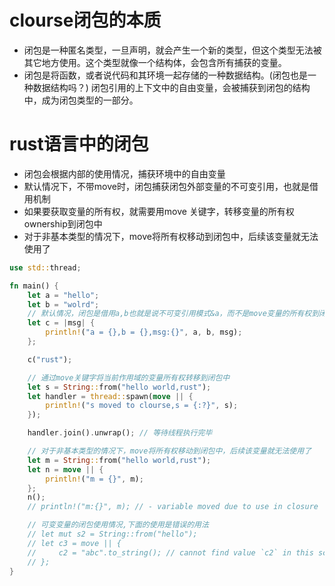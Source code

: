 # clourse闭包的本质
- 闭包是一种匿名类型，一旦声明，就会产生一个新的类型，但这个类型无法被其它地方使用。这个类型就像一个结构体，会包含所有捕获的变量。
- 闭包是将函数，或者说代码和其环境一起存储的一种数据结构。(闭包也是一种数据结构吗？) 闭包引用的上下文中的自由变量，会被捕获到闭包的结构中，成为闭包类型的一部分。

# rust语言中的闭包
- 闭包会根据内部的使用情况，捕获环境中的自由变量
- 默认情况下，不带move时，闭包捕获闭包外部变量的不可变引用，也就是借用机制
- 如果要获取变量的所有权，就需要用move 关键字，转移变量的所有权ownership到闭包中
- 对于非基本类型的情况下，move将所有权移动到闭包中，后续该变量就无法使用了

```rust
use std::thread;

fn main() {
    let a = "hello";
    let b = "wolrd";
    // 默认情况，闭包是借用a,b也就是说不可变引用模式&a，而不是move变量的所有权到闭包中
    let c = |msg| {
        println!("a = {},b = {},msg:{}", a, b, msg);
    };

    c("rust");

    // 通过move关键字将当前作用域的变量所有权转移到闭包中
    let s = String::from("hello world,rust");
    let handler = thread::spawn(move || {
        println!("s moved to clourse,s = {:?}", s);
    });

    handler.join().unwrap(); // 等待线程执行完毕

    // 对于非基本类型的情况下，move将所有权移动到闭包中，后续该变量就无法使用了
    let m = String::from("hello world,rust");
    let n = move || {
        println!("m = {}", m);
    };
    n();
    // println!("m:{}", m); // - variable moved due to use in closure

    // 可变变量的闭包使用情况,下面的使用是错误的用法
    // let mut s2 = String::from("hello");
    // let c3 = move || {
    //     c2 = "abc".to_string(); // cannot find value `c2` in this scope
    // };
}
```
